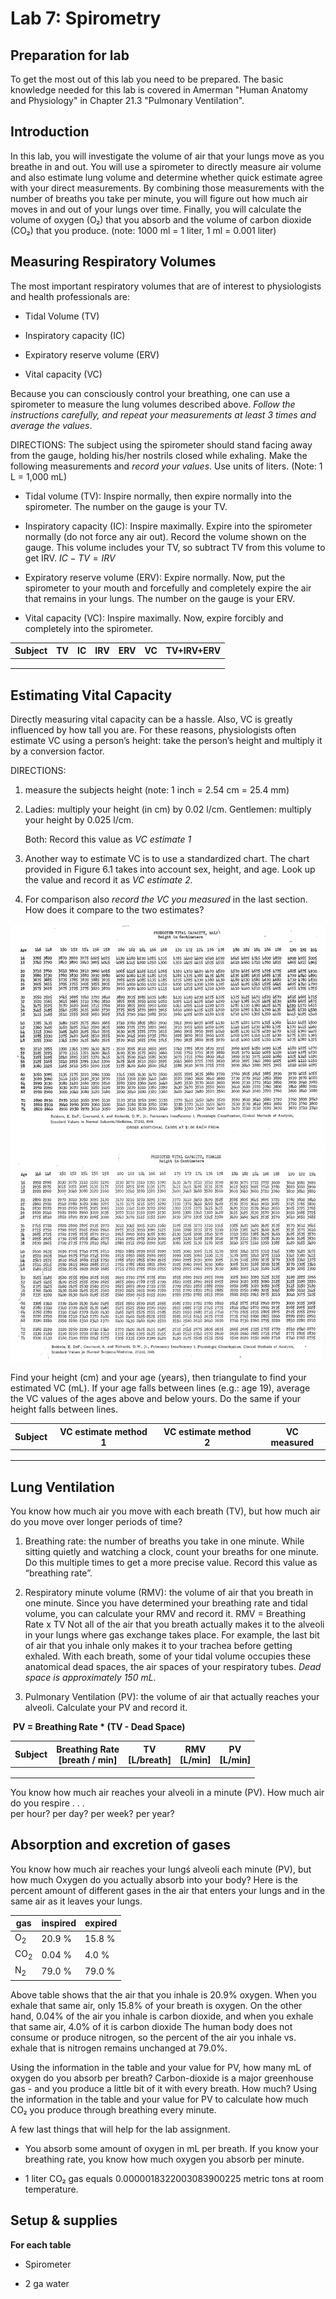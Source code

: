 # Lab 7: Spirometry

## Preparation for lab

To get the most out of this lab you need to be prepared. The basic knowledge needed for this lab is covered in Amerman "Human Anatomy and Physiology" in Chapter 21.3 "Pulmonary Ventilation".

## Introduction

In this lab, you will investigate the volume of air that your lungs move as you breathe in and out. You will use a spirometer to directly measure air volume and also estimate lung volume and determine whether quick estimate agree with your direct measurements. By combining those measurements with the number of breaths you take per minute, you will figure out how much air moves in and out of your lungs over time. Finally, you will calculate the volume of oxygen (O₂) that you absorb and the volume of carbon dioxide (CO₂) that you produce. (note: 1000 ml = 1 liter, 1 ml = 0.001 liter)

## Measuring Respiratory Volumes

The most important respiratory volumes that are of interest to physiologists and health professionals are:

- Tidal Volume (TV)

- Inspiratory capacity (IC)

- Expiratory reserve volume (ERV)

- Vital capacity (VC)

Because you can consciously control your breathing, one can use a spirometer to measure the lung volumes described above. *Follow the instructions carefully, and repeat your measurements at least 3 times and average the values*.


DIRECTIONS: 
The subject using the spirometer should stand facing away from the gauge, holding his/her nostrils closed while exhaling. Make the following measurements and *record your values*. Use units of liters. (Note: 1 L = 1,000 mL)

- Tidal volume (TV): Inspire normally, then expire normally into the spirometer. The number on the gauge is your TV.

- Inspiratory capacity (IC): Inspire maximally. Expire into the spirometer normally (do not force any air out). Record the volume shown on the gauge. This volume includes your TV, so subtract TV from this volume to get IRV.  $IC - TV = IRV$

- Expiratory reserve volume (ERV): Expire normally. Now, put the spirometer to your mouth and forcefully and completely expire the air that remains in your lungs. The number on the gauge is your ERV.

- Vital capacity (VC): Inspire maximally. Now, expire forcibly and completely into the spirometer.

| Subject | TV   | IC | IRV  | ERV  | VC   | TV+IRV+ERV |
| ------- | ---- | ---- | ----|  ---- | ---- | ---------- |
|         |      |      |      |      |            |   |
|         |      |      |      |      |            |   |
|         |      |      |      |      |            |   |

## Estimating Vital Capacity

Directly measuring vital capacity can be a hassle. Also, VC is greatly influenced by how tall you are. For these reasons, physiologists often estimate VC using a person’s height: take the person’s height and multiply it by a conversion factor.

DIRECTIONS:

1. measure the subjects height (note: 1 inch = 2.54 cm = 25.4 mm)

2. Ladies: multiply your height (in cm) by 0.02 l/cm. 
   Gentlemen: multiply your height by 0.025 l/cm.

   Both: Record this value as *VC estimate 1*

3. Another way to estimate VC is to use a standardized chart. The chart provided in Figure 6.1 takes into account sex, height, and age. Look up the value and record it as *VC estimate 2.*

4. For comparison also *record the VC you measured* in the last section. How does it compare to the two estimates?



![](.\figures\VC_estimate.png)

Find your height (cm) and your age (years), then triangulate to find your estimated VC (mL). If your age falls between lines (e.g.: age 19), average the VC values of the ages above and below yours. Do the same if your height falls between lines.


| Subject | VC estimate method 1 | VC estimate method 2 | VC measured |
| ------- | -------------------- | -------------------- | ----------- |
|         |                      |                      |             |
|         |                      |                      |             |
|         |                      |                      |             |


<div style="page-break-after: always"></div>

## Lung Ventilation

You know how much air you move with each breath (TV), but how much air do you move over longer periods of time?

1.  Breathing rate: the number of breaths you take in one minute. While sitting quietly and watching a clock, count your breaths for one minute. Do this multiple times to get a more precise value. Record this value as “breathing rate”.

2.  Respiratory minute volume (RMV): the volume of air that you breath in one minute. Since you have determined your breathing rate and tidal volume, you can calculate your RMV and record it. RMV = Breathing Rate x TV Not all of the air that you breath actually makes it to the alveoli in your lungs where gas exchange takes place. For example, the last bit of air that you inhale only makes it to your trachea before getting exhaled. With each breath, some of your tidal volume occupies these anatomical dead spaces, the air spaces of your respiratory tubes. *Dead space is approximately 150 mL*.

3.  Pulmonary Ventilation (PV): the volume of air that actually reaches your alveoli. Calculate your PV and record it.

​	**PV = Breathing Rate * (TV - Dead Space)**

| Subject | Breathing Rate <br />[breath / min] | TV<br /> [L/breath] | RMV<br />[L/min] | PV<br />[L/min] |
| ------- | ----------------------------------- | ------------------- | ---------------- | --------------- |
|         |                                     |                     |                  |                 |
|         |                                     |                     |                  |                 |
|         |                                     |                     |                  |                 |

You know how much air reaches your alveoli in a minute (PV). How much air do you respire . . .  
per hour? per day? per week? per year?

## Absorption and excretion of gases

You know how much air reaches your lungś alveoli each minute (PV), but how much Oxygen do you actually absorb into your body? Here is the percent amount of different gases in the air that enters your lungs and in the same air as it leaves your lungs.  

| gas            | inspired | expired |
| -------------- | -------- | ------- |
| O<sub>2</sub>  | 20.9 %   | 15.8 %  |
| CO<sub>2</sub> | 0.04 %   | 4.0 %   |
| N<sub>2</sub>  | 79.0 %   | 79.0 %  |

  

Above table shows that the air that you inhale is 20.9% oxygen. When you exhale that same air, only 15.8% of your breath is oxygen. On the other hand, 0.04% of the air you inhale is carbon dioxide, and when you exhale that same air, 4.0% of it is carbon dioxide The human body does not consume or produce nitrogen, so the percent of the air you inhale vs. exhale that is nitrogen remains unchanged at 79.0%.  

Using the information in the table and your value for PV, how many mL of oxygen do you absorb per breath? Carbon-dioxide is a major greenhouse gas - and you produce a little bit of it with every breath. How much? Using the information in the table and your value for PV to calculate how much CO₂ you produce through breathing every minute.

A few last things that will help for the lab assignment. 

+ You absorb some amount of oxygen in mL per breath. If you know your breathing rate, you know how much oxygen you absorb per minute. 

 +  1 liter CO₂ gas equals 0.0000018322003083900225 metric tons at room temperature.

## Setup & supplies

**For each table**

- Spirometer

- 2 ga water

